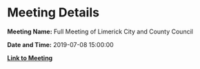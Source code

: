# Meeting Details

**Meeting Name:** Full Meeting of Limerick City and County Council

**Date and Time:** 2019-07-08 15:00:00

**[Link to Meeting](https://www.limerick.ie/council/whats-on/full-meeting-limerick-city-and-county-council-32)**
